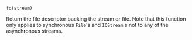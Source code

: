 ```
fd(stream)
```

Return the file descriptor backing the stream or file. Note that this function only applies to synchronous `File`'s and `IOStream`'s not to any of the asynchronous streams.
